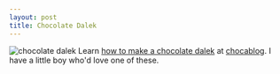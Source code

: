 ```yaml
--- 
layout: post
title: Chocolate Dalek
---
```

![chocolate dalek](http://static.flickr.com/63/204759196_6008370e29_m.jpg)
Learn [how to make a chocolate dalek](http://www.chocablog.com/recipes/dalek-chocolate-cake/) at [chocablog](http://www.chocablog.com/). I have a little boy who'd love one of these.
